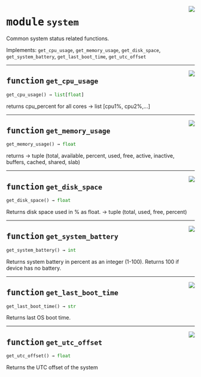 <!-- markdownlint-disable -->

<a href="https://github.com/tum-esm/utils/tree/main/tum_esm_utils/system.py#L0"><img align="right" style="float:right;" src="https://img.shields.io/badge/-source-cccccc?style=flat-square"></a>

# <kbd>module</kbd> `system`
Common system status related functions. 

Implements: `get_cpu_usage`, `get_memory_usage`, `get_disk_space`, `get_system_battery`, `get_last_boot_time`, `get_utc_offset` 


---

<a href="https://github.com/tum-esm/utils/tree/main/tum_esm_utils/system.py#L10"><img align="right" style="float:right;" src="https://img.shields.io/badge/-source-cccccc?style=flat-square"></a>

## <kbd>function</kbd> `get_cpu_usage`

```python
get_cpu_usage() → list[float]
```

returns cpu_percent for all cores -> list [cpu1%, cpu2%,...] 


---

<a href="https://github.com/tum-esm/utils/tree/main/tum_esm_utils/system.py#L15"><img align="right" style="float:right;" src="https://img.shields.io/badge/-source-cccccc?style=flat-square"></a>

## <kbd>function</kbd> `get_memory_usage`

```python
get_memory_usage() → float
```

returns -> tuple (total, available, percent, used, free, active, inactive, buffers, cached, shared, slab) 


---

<a href="https://github.com/tum-esm/utils/tree/main/tum_esm_utils/system.py#L23"><img align="right" style="float:right;" src="https://img.shields.io/badge/-source-cccccc?style=flat-square"></a>

## <kbd>function</kbd> `get_disk_space`

```python
get_disk_space() → float
```

Returns disk space used in % as float. 
-> tuple (total, used, free, percent) 


---

<a href="https://github.com/tum-esm/utils/tree/main/tum_esm_utils/system.py#L30"><img align="right" style="float:right;" src="https://img.shields.io/badge/-source-cccccc?style=flat-square"></a>

## <kbd>function</kbd> `get_system_battery`

```python
get_system_battery() → int
```

Returns system battery in percent as an integer (1-100). Returns 100 if device has no battery. 


---

<a href="https://github.com/tum-esm/utils/tree/main/tum_esm_utils/system.py#L41"><img align="right" style="float:right;" src="https://img.shields.io/badge/-source-cccccc?style=flat-square"></a>

## <kbd>function</kbd> `get_last_boot_time`

```python
get_last_boot_time() → str
```

Returns last OS boot time. 


---

<a href="https://github.com/tum-esm/utils/tree/main/tum_esm_utils/system.py#L46"><img align="right" style="float:right;" src="https://img.shields.io/badge/-source-cccccc?style=flat-square"></a>

## <kbd>function</kbd> `get_utc_offset`

```python
get_utc_offset() → float
```

Returns the UTC offset of the system 



